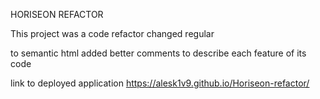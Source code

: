 HORISEON REFACTOR

This project was a code refactor
changed regular <div> to semantic html
added better comments to describe each feature of its code

link to deployed application
https://alesk1v9.github.io/Horiseon-refactor/